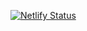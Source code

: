 [![Netlify Status](https://api.netlify.com/api/v1/badges/6587ae13-0243-485b-ad80-c68ecf079bfe/deploy-status)](https://app.netlify.com/sites/unique-torte-94e7a7/deploys)
